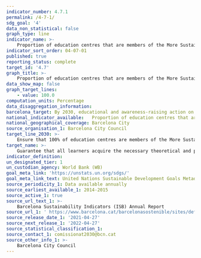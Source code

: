 ```yaml
---
indicator_number: 4.7.1
permalink: /4-7-1/
sdg_goal: '4'
data_non_statistical: false
graph_type: line
indicator_name: >-
    Proportion of education centres that are members of the More Sustainable Schools network (including, nursery, infant, primary, compulsory-secondary (ESO), vocational training, special, higher-secondary and adult schools)
indicator_sort_order: 04-07-01
published: true
reporting_status: complete
target_id: '4.7'
graph_title: >-
    Proportion of education centres that are members of the More Sustainable Schools network (including, nursery, infant, primary, compulsory-secondary (ESO), vocational training, special, higher-secondary and adult schools)
data_show_map: false
graph_target_lines:
    - value: 100.0
computation_units: Percentage
data_disaggregation_information: 
barcelona_target: By 2030, educational and awareness-raising action on sustainable development and human rights will be available at all education centres
national_indicator_available:   Proportion of education centres that are members of the More Sustainable Schools network (including, nursery, infant, primary, compulsory-secondary (ESO), vocational training, special, higher-secondary and adult schools)
national_geographical_coverage: Barcelona City
source_organisation_1: Barcelona City Council
target_line_2030: >-
    Ensure that 100% of education centres are members of the More Sustainable Schools network
target_name: >-
    Guarantee that all learners acquire the necessary theoretical and practical knowledge to promote sustainable development, among other things, through education for sustainable development and adopting sustainable lifestyles, human rights, gender equality, promoting a culture of peace and non-violence, global citizenship, and appreciation of cultural diversity and the contribution of culture to sustainable development
indicator_definition:
un_designated_tier: 1
un_custodian_agency: World Bank (WB)
goal_meta_link: 'https://unstats.un.org/sdgs/'
goal_meta_link_text: United Nations Sustainable Development Goals Metadata (pdf 894kB)
source_periodicity_1: Data available annually
source_earliest_available_1: 2014-2015
source_active_1: true
source_url_text_1: >-
    Barcelona Sustainability Indicators (ISB) Annual Report 
source_url_1: ' https://www.barcelona.cat/barcelonasostenible/sites/default/files/Indicadors/Indicadors2018/2018_informe_indicadors_sostenibilitat-bcn_0.pdf'
source_release_date_1: '2021-04-27'
source_next_release_1: '2022-04-27'
source_statistical_classification_1: 
source_contact_1: comissionat2030@bcn.cat
source_other_info_1: >-
    Barcelona City Council
---
```

